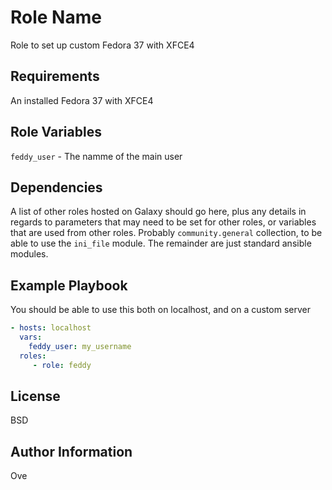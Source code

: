 Role Name
=========

Role to set up custom Fedora 37 with XFCE4

Requirements
------------

An installed Fedora 37 with XFCE4


Role Variables
--------------

`feddy_user` - The namme of the main user


Dependencies
------------

A list of other roles hosted on Galaxy should go here, plus any details in regards to parameters that may need to be set for other roles, or variables that are used from other roles.
Probably `community.general` collection, to be able to use the `ini_file` module. The remainder are just standard ansible modules.


Example Playbook
----------------

You should be able to use this both on localhost, and on a custom server

```yaml
- hosts: localhost
  vars:
    feddy_user: my_username
  roles:
     - role: feddy
```

License
-------

BSD

Author Information
------------------

Ove
